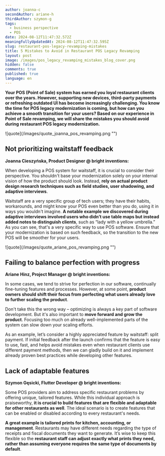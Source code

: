 ```yaml
---
author: joanna-c
secondAuthor: ariane-h
thirdAuthor: szymon-g
tags:
  - business perspective
  - POS
date: 2024-08-12T11:47:32.572Z
meaningfullyUpdatedAt: 2024-08-12T11:47:32.595Z
slug: restaurant-pos-legacy-revamping-mistakes
title: 5 Mistakes to Avoid in Restaurant POS Legacy Revamping
layout: post
image: /images/pos_legacy_revamping_mistakes_blog_cover.png
hidden: false
comments: true
published: true
language: en
---
```

**Your POS (Point of Sale) system has earned you loyal restaurant clients over the years. However, supporting new devices, third-party payments or refreshing outdated UI has become increasingly challenging. You know the time for POS legacy modernization is coming, but how can you achieve a smooth transition for your users? Based on our experience in Point of Sale revamping, we will share the mistakes you should avoid during restaurant POS legacy modernization.**

<div className="image">![quote](/images/quote_joanna_pos_revamping.png "")</div>

## Not prioritizing waitstaff feedback

**Joanna Cieszyńska, Product Designer @ bright inventions:**

When developing a POS system for waitstaff, it is crucial to consider their perspective. You shouldn't base your modernization solely on your internal vision of how the product should look. Instead, **rely on actual product design research techniques such as field studies, user shadowing, and adaptive interviews**.

Waitstaff are a very specific group of tech users; they have their habits, workarounds, and might know your POS even better than you do, using it in ways you wouldn't imagine. **A notable example we discovered during adaptive interviews involved users who didn’t use table maps but instead added notes to distinguish clients**, such as “lady with a yellow umbrella.” As you can see, that's a very specific way to use POS software. Ensure that your modernization is based on such feedback, so the transition to the new POS will be smoother for your users.

<div className="image">![quote](/images/quote_ariane_pos_revamping.png "")</div>

## Failing to balance perfection with progress

**Ariane Hinz, Project Manager @ bright inventions:**

In some cases, we tend to strive for perfection in our software, continually fine-tuning features and processes. However, at some point, **product owners should shift their focus from perfecting what users already love to further scaling the product**. 

Don't take this the wrong way – optimizing is always a key part of software development. But it's also important to **move forward and grow the product**. Focusing too much on already well-implemented parts of the system can slow down your scaling efforts.

As an example, let’s consider a highly appreciated feature by waitstaff: split payment. If initial feedback after the launch confirms that the feature is easy to use, fast, and helps avoid mistakes even when restaurant clients use different payment methods, then we can gladly build on it and implement already proven best practices while developing other features.

## Lack of adaptable features

**Szymon Gęsicki, Flutter Developer @ bright inventions:**

Some POS providers aim to address specific restaurant problems by offering unique, tailored features. While this individual approach is praiseworthy, **it is crucial to build features that are flexible and adaptable for other restaurants as well**. The ideal scenario is to create features that can be enabled or disabled according to every restaurant's needs.

**A great example is tailored prints for kitchen, accounting, or management**. Restaurants may have different needs regarding the type of receipts and fiscal documents they want to generate. It’s wise to keep this flexible so the **restaurant staff can adjust exactly what prints they need, rather than assuming everyone requires the same type of documents by default**.